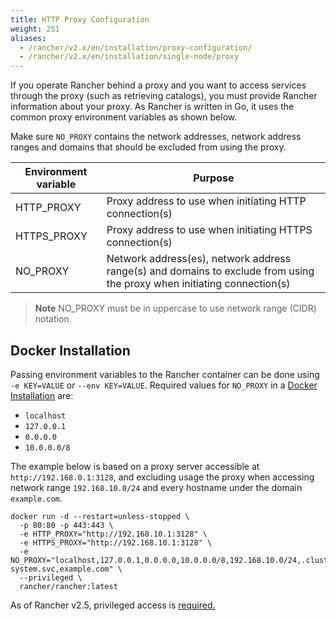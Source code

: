 ```yaml
---
title: HTTP Proxy Configuration
weight: 251
aliases:
  - /rancher/v2.x/en/installation/proxy-configuration/
  - /rancher/v2.x/en/installation/single-node/proxy
---
```


If you operate Rancher behind a proxy and you want to access services through the proxy (such as retrieving catalogs), you must provide Rancher information about your proxy. As Rancher is written in Go, it uses the common proxy environment variables as shown below.

Make sure `NO_PROXY` contains the network addresses, network address ranges and domains that should be excluded from using the proxy.

| Environment variable | Purpose                                                                                                                 |
| -------------------- | ----------------------------------------------------------------------------------------------------------------------- |
| HTTP_PROXY           | Proxy address to use when initiating HTTP connection(s)                                                                 |
| HTTPS_PROXY          | Proxy address to use when initiating HTTPS connection(s)                                                                |
| NO_PROXY             | Network address(es), network address range(s) and domains to exclude from using the proxy when initiating connection(s) |

> **Note** NO_PROXY must be in uppercase to use network range (CIDR) notation.

## Docker Installation

Passing environment variables to the Rancher container can be done using `-e KEY=VALUE` or `--env KEY=VALUE`. Required values for `NO_PROXY` in a [Docker Installation]({{<baseurl>}}/rancher/v2.x/en/installation/single-node-install/) are:

- `localhost`
- `127.0.0.1`
- `0.0.0.0`
- `10.0.0.0/8`

The example below is based on a proxy server accessible at `http://192.168.0.1:3128`, and excluding usage the proxy when accessing network range `192.168.10.0/24` and every hostname under the domain `example.com`.

```
docker run -d --restart=unless-stopped \
  -p 80:80 -p 443:443 \
  -e HTTP_PROXY="http://192.168.10.1:3128" \
  -e HTTPS_PROXY="http://192.168.10.1:3128" \
  -e NO_PROXY="localhost,127.0.0.1,0.0.0.0,10.0.0.0/8,192.168.10.0/24,.cluster.local,.svc,.cattle-system.svc,example.com" \
  --privileged \
  rancher/rancher:latest
```

As of Rancher v2.5, privileged access is [required.](../#privileged-access-for-rancher-v2-5)
